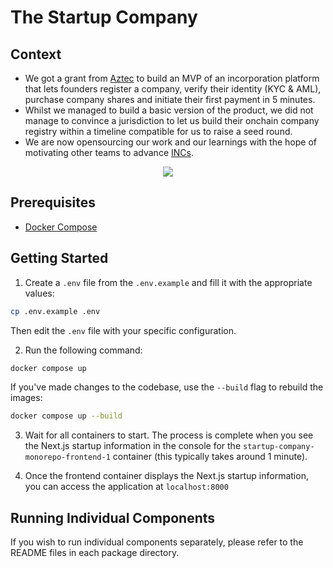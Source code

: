 # The Startup Company

## Context
- We got a grant from [Aztec](https://aztec.network/) to build an MVP of an incorporation platform that lets founders register a company, verify their identity (KYC & AML), purchase company shares and initiate their first payment in 5 minutes.
- Whilst we managed to build a basic version of the product, we did not manage to convince a jurisdiction to let us build their onchain company registry within a timeline compatible for us to raise a seed round.
- We are now opensourcing our work and our learnings with the hope of motivating other teams to advance [INCs](https://inc.mirror.xyz/).
<div align="center">
    <a href="https://www.loom.com/share/1a3d767dae5b4c18acb4a1650d1e5faa">
      <img style="max-width:300px;" src="https://cdn.loom.com/sessions/thumbnails/1a3d767dae5b4c18acb4a1650d1e5faa-6b1b0ee636647d2b-full-play.gif">
    </a>
</div>

## Prerequisites
- [Docker Compose](https://docs.docker.com/compose/install/)

## Getting Started
1. Create a `.env` file from the `.env.example` and fill it with the appropriate values:
```bash
cp .env.example .env
```
Then edit the `.env` file with your specific configuration.

2. Run the following command:
```bash
docker compose up
```
If you've made changes to the codebase, use the `--build` flag to rebuild the images:
```bash
docker compose up --build
```

3. Wait for all containers to start. The process is complete when you see the Next.js startup information in the console for the `startup-company-monorepo-frontend-1` container (this typically takes around 1 minute).

4. Once the frontend container displays the Next.js startup information, you can access the application at `localhost:8000`

## Running Individual Components
If you wish to run individual components separately, please refer to the README files in each package directory.
